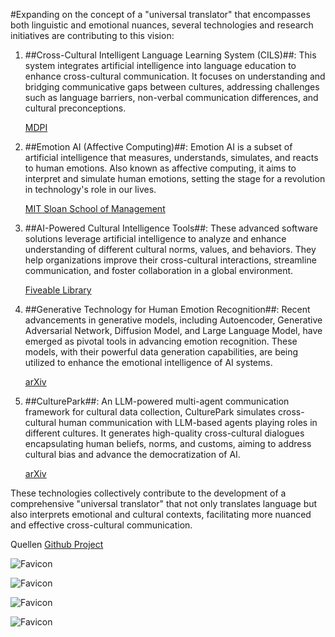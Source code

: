 #Expanding on the concept of a "universal translator" that encompasses both linguistic and emotional nuances, several technologies and research initiatives are contributing to this vision:

1.  ##Cross-Cultural Intelligent Language Learning System (CILS)##: This system integrates artificial intelligence into language education to enhance cross-cultural communication. It focuses on understanding and bridging communicative gaps between cultures, addressing challenges such as language barriers, non-verbal communication differences, and cultural preconceptions.
    
    [MDPI](https://www.mdpi.com/2076-3417/14/13/5651)
    
2.  ##Emotion AI (Affective Computing)##: Emotion AI is a subset of artificial intelligence that measures, understands, simulates, and reacts to human emotions. Also known as affective computing, it aims to interpret and simulate human emotions, setting the stage for a revolution in technology's role in our lives.
    
    [MIT Sloan School of Management](https://mitsloan.mit.edu/ideas-made-to-matter/emotion-ai-explained)
    
3.  ##AI-Powered Cultural Intelligence Tools##: These advanced software solutions leverage artificial intelligence to analyze and enhance understanding of different cultural norms, values, and behaviors. They help organizations improve their cross-cultural interactions, streamline communication, and foster collaboration in a global environment.
    
    [Fiveable Library](https://library.fiveable.me/key-terms/cross-cultural-management/ai-powered-cultural-intelligence-tools)
    
4.  ##Generative Technology for Human Emotion Recognition##: Recent advancements in generative models, including Autoencoder, Generative Adversarial Network, Diffusion Model, and Large Language Model, have emerged as pivotal tools in advancing emotion recognition. These models, with their powerful data generation capabilities, are being utilized to enhance the emotional intelligence of AI systems.
    
    [arXiv](https://arxiv.org/abs/2407.03640)
    
5.  ##CulturePark##: An LLM-powered multi-agent communication framework for cultural data collection, CulturePark simulates cross-cultural human communication with LLM-based agents playing roles in different cultures. It generates high-quality cross-cultural dialogues encapsulating human beliefs, norms, and customs, aiming to address cultural bias and advance the democratization of AI.
    
    [arXiv](https://arxiv.org/abs/2405.15145)
    

These technologies collectively contribute to the development of a comprehensive "universal translator" that not only translates language but also interprets emotional and cultural contexts, facilitating more nuanced and effective cross-cultural communication.

Quellen
[Github Project](https://github.com/Scarelette/CulturePark)

![Favicon](https://www.google.com/s2/favicons?domain=https://arxiv.org&sz=32)

![Favicon](https://www.google.com/s2/favicons?domain=https://library.fiveable.me&sz=32)

![Favicon](https://www.google.com/s2/favicons?domain=https://mitsloan.mit.edu&sz=32)

![Favicon](https://www.google.com/s2/favicons?domain=https://www.mdpi.com&sz=32)
